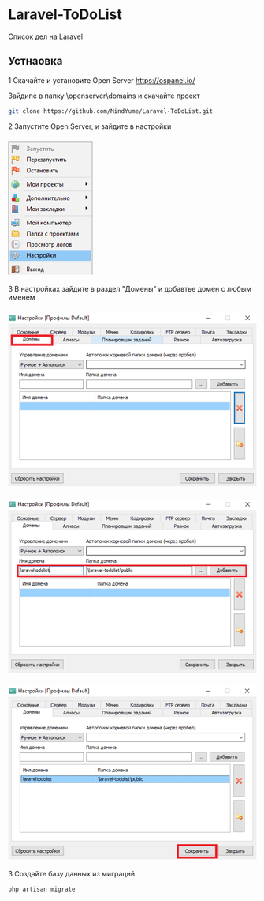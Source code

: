 # Laravel-ToDoList
Список дел на Laravel

## Устнаовка
1 Скачайте и установите Open Server
https://ospanel.io/

Зайдипе в папку \openserver\domains и скачайте проект
```bash
git clone https://github.com/MindYume/Laravel-ToDoList.git
```
2 Запустите Open Server, и зайдите в настройки
### ![](images/settings.png)
3 В настройках зайдите в раздел "Домены" и добавтье домен с любым именем
### ![](images/domain1.png)
### ![](images/domain2.png)
### ![](images/domain3.png)

3 Создайте базу данных из миграций
```bash 
php artisan migrate
```
